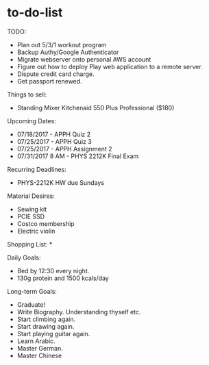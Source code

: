 # to-do-list


TODO:
* Plan out 5/3/1 workout program
* Backup Authy/Google Authenticator
* Migrate webserver onto personal AWS account
* Figure out how to deploy Play web application to a remote server.
* Dispute credit card charge.
* Get passport renewed.


Things to sell:
* Standing Mixer Kitchenaid 550 Plus Professional ($180)

Upcoming Dates:
* 07/18/2017 - APPH Quiz 2
* 07/25/2017 - APPH Quiz 3
* 07/25/2017 - APPH Assignment 2
* 07/31/2017 8 AM - PHYS 2212K Final Exam


Recurring Deadlines:
* PHYS-2212K HW due Sundays

Material Desires:
* Sewing kit
* PCIE SSD
* Costco membership
* Electric violin


Shopping List:
* 

Daily Goals:
* Bed by 12:30 every night.
* 130g protein and 1500 kcals/day

Long-term Goals:
* Graduate!
* Write Biography. Understanding thyself etc.
* Start climbing again.
* Start drawing again.
* Start playing guitar again.
* Learn Arabic.
* Master German.
* Master Chinese